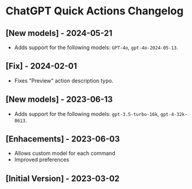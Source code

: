 # ChatGPT Quick Actions Changelog

## [New models] - 2024-05-21

- Adds support for the following models: `GPT-4o`, `gpt-4o-2024-05-13`.

## [Fix] - 2024-02-01

- Fixes "Preview" action description typo.

## [New models] - 2023-06-13

- Adds support for the following models: `gpt-3.5-turbo-16k`, `gpt-4-32k-0613`.

## [Enhacements] - 2023-06-03

- Allows custom model for each command
- Improved preferences

## [Initial Version] - 2023-03-02
